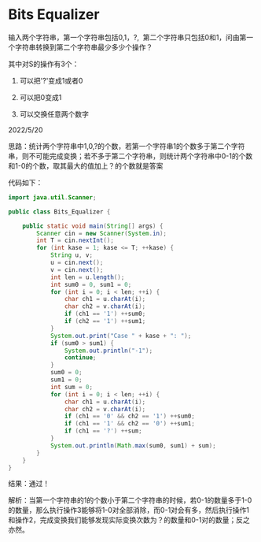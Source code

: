 # Bits Equalizer

输入两个字符串，第一个字符串包括0,1，?,  第二个字符串只包括0和1，问由第一个字符串转换到第二个字符串最少多少个操作？

其中对S的操作有3个：

1. 可以把'?'变成1或者0

2. 可以把0变成1

3. 可以交换任意两个数字

2022/5/20

思路：统计两个字符串中1,0,?的个数，若第一个字符串1的个数多于第二个字符串，则不可能完成变换；若不多于第二个字符串，则统计两个字符串中0-1的个数和1-0的个数，取其最大的值加上？的个数就是答案

代码如下：

```java
import java.util.Scanner;

public class Bits_Equalizer {

    public static void main(String[] args) {
        Scanner cin = new Scanner(System.in);
        int T = cin.nextInt();
        for (int kase = 1; kase <= T; ++kase) {
            String u, v;
            u = cin.next();
            v = cin.next();
            int len = u.length();
            int sum0 = 0, sum1 = 0;
            for (int i = 0; i < len; ++i) {
                char ch1 = u.charAt(i);
                char ch2 = v.charAt(i);
                if (ch1 == '1') ++sum0;
                if (ch2 == '1') ++sum1;
            }
            System.out.print("Case " + kase + ": ");
            if (sum0 > sum1) {
                System.out.println("-1");
                continue;
            }
            sum0 = 0;
            sum1 = 0;
            int sum = 0;
            for (int i = 0; i < len; ++i) {
                char ch1 = u.charAt(i);
                char ch2 = v.charAt(i);
                if (ch1 == '0' && ch2 == '1') ++sum0;
                if (ch1 == '1' && ch2 == '0') ++sum1;
                if (ch1 == '?') ++sum;
            }
            System.out.println(Math.max(sum0, sum1) + sum);
        }
    }
}
```

结果：通过！

解析：当第一个字符串的1的个数小于第二个字符串的时候，若0-1的数量多于1-0的数量，那么执行操作3能够将1-0对全部消除，而0-1对会有多，然后执行操作1和操作2，完成变换我们能够发现实际变换次数为？的数量和0-1对的数量；反之亦然。
